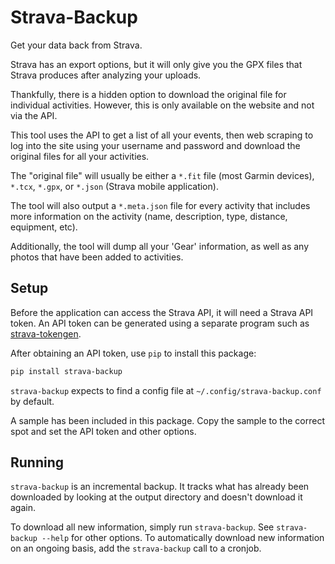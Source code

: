 Strava-Backup
=============
Get your data back from Strava.

Strava has an export options, but it will only give you the GPX files that Strava produces after
analyzing your uploads.

Thankfully, there is a hidden option to download the original file for individual activities. However,
this is only available on the website and not via the API.

This tool uses the API to get a list of all your events, then web scraping to log into the site
using your username and password and download the original files for all your activities.

The "original file" will usually be either a `*.fit` file (most Garmin devices), `*.tcx`, `*.gpx`,
or `*.json` (Strava mobile application).

The tool will also output a `*.meta.json` file for every activity that includes more information on
the activity (name, description, type, distance, equipment, etc).

Additionally, the tool will dump all your 'Gear' information, as well as any photos that have been
added to activities.

Setup
-----
Before the application can access the Strava API, it will need a Strava API token. An API token can
be generated using a separate program such as
[strava-tokengen](https://github.com/pR0Ps/strava-tokengen).

After obtaining an API token, use `pip` to install this package:
```bash
pip install strava-backup
```

`strava-backup` expects to find a config file at `~/.config/strava-backup.conf` by default.

A sample has been included in this package. Copy the sample to the correct spot and set the API
token and other options.

Running
-------
`strava-backup` is an incremental backup. It tracks what has already been downloaded by looking at
the output directory and doesn't download it again.

To download all new information, simply run `strava-backup`. See `strava-backup --help` for other
options. To automatically download new information on an ongoing basis, add the `strava-backup` call
to a cronjob.
